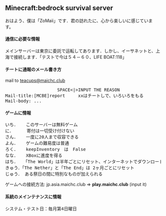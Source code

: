 ## Minecraft:bedrock survival server
おはよう、僕は「ZoMaii」です．君の訪れたに、心から楽しいに感じています。



#### 通信に必要な情報
メインサーバーは東京に委託で运転してあります．しかし、イーサネットと、上海で接続します．「テストで今は５４－６０、LIFE BOAT:118」

#### チートに通報のメール書き方
mail to teacups@maichc.club
<pre>
                    SPACE<|>INPUT THE REASON
Mail-title:[MCBE]report     xxはチートしで、いろいろをもる
Mail-body: ...
</pre>

#### ゲームに情報

<pre>
いち．   このサーバーは無料ゲーム
に．     寄付は一切受け付けない
さん．   一度に20人まで収容できる
よん．   ゲームの難易度は普通
ろく．   keepInventory　は　False
なな．   XBoxに進度を得る
はち．  「The World」は半年ごとにリセット、インターネットでダウンロード可能
きゅう．「The Nether」と「The End」は 2ヶ月ごとにリセット
じゅう． ある祭日の間に特別なものが加えられる
</pre>

ゲームへの接続方法:
jp.asia.maichc.club => **play.maichc.club** (input it)

#### 系統のメインテナンスに情報
<pre>
システム・テスト日：毎月第4日曜日
</pre>
